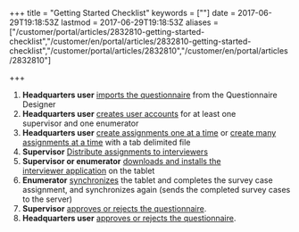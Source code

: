 ﻿+++
title = "Getting Started Checklist"
keywords = [""]
date = 2017-06-29T19:18:53Z
lastmod = 2017-06-29T19:18:53Z
aliases = ["/customer/portal/articles/2832810-getting-started-checklist","/customer/en/portal/articles/2832810-getting-started-checklist","/customer/portal/articles/2832810","/customer/en/portal/articles/2832810"]

+++

1. **Headquarters user** [imports the
    questionnaire](/getting-started/import-the-questionnaire) from the
    Questionnaire Designer
2. **Headquarters user** [creates user
    accounts](/getting-started/create-user-accounts-for-your-team-) for
    at least one supervisor and one enumerator ​
3. **Headquarters user** [create assignments one at a
    time](/getting-started/creating-assignments-one-at-time) or
    [create many assignments at a
    time](/getting-started/uploading-many-assignments-at-a-time) with a
    tab delimited file
4. **Supervisor** [Distribute assignments to
    interviewers](/getting-started/distributing-assignments-to-interviewers)
5. **Supervisor or enumerator** [downloads and installs the
    interviewer application](/getting-started/download-and-install-the-interviewer-application) on
    the tablet  
6. ​**Enumerator** [synchronizes](/getting-started/synchronization-completing-the-interview) the
    tablet and completes the survey case assignment, and synchronizes
    again (sends the completed survey cases to the server)
7. **Supervisor** [approves or rejects the
    questionnaire](/getting-started/supervisor-browsing-the-completed-interview).
8. **Headquarters user** [approves or rejects the
    questionnaire](/getting-started/headquarters-user-browsing-the-completed-interview).
